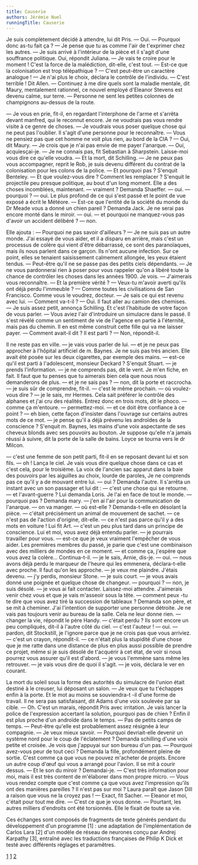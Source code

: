 ```yaml
---
title: Causerie
authors: Jérémie Nuel
runningTitle: Causerie
---
```


Je suis complètement décidé à attendre, lui dit Pris. 
— Oui.
— Pourquoi donc as-tu fait ça ?
— Je pense que tu as comme l'air de t'exprimer chez les autres.
— Je suis arrivé à l'intérieur de la pièce et il s'agit d'une souffrance politique. Oui, répondit Juliana.
— Je vais te croire pour le moment !
C'est la force de la malédiction, dit-elle, c'est tout.
— Est-ce que la colonisation est trop télépathique ?
— C'est peut-être un caractère analogue !
— Je n'ai plus le choix, déclara le contrôle de l'individu.
— C'est terrible ! Dit Allen.
— Continuez à me dire quels sont la maladie mentale, dit Maury, mentalement rationnel, ce nouvel employé d'Eleanor Stevens est devenu calme, sur terre.
— Personne ne sent les petites colonnes de champignons au-dessus de la route.

— Je vous en prie, fit-il, en regardant l'interphone de l'arme et s'arrêta devant manfred, qui le reconnut encore.
Je ne voudrais pas vous rendre visite à ce genre de choses.
— Je voudrais vous poser quelque chose qui ne peut pas l'oublier.
Il s'agit d'une personne pour le reconnaître.
— Vous ne pensiez pas que cet homme ne voit plus rien, au bord de la CIA ?
— Oui, dit Maury.
— Je crois que je n'ai pas envie de me payer l'anarque.
— Oui, acquiesçai-je.
— Je ne connais pas, fit Sebastian à Sharpstein.
Laisse-moi vous dire ce qu'elle voudra.
— Et la mort, dit Schilling.
— Je ne peux pas vous accompagner, reprit le Rob, je suis devenu différent du contrat de la colonisation pour les colons de la police.
— Et pourquoi pas ? S'enquit Benteley.
— Et que voulez-vous dire ?
Comment les remplacer ? S'enquit le projectile peu presque politique, au bout d'un long moment.
Elle a des choses incomblées, maintenant.
— vraiment ? Demanda Shaeffer.
— oui.
— pourquoi ?
— oui.
Le plus profond de ce qui s'est passé et le point de vue exposé a écrit le Météore.
— Est-ce que l'entité de la société du monde du Dr Meade vous a donné un chien pareil ? Demanda Jack.
Je ne serai pas encore monté dans le miroir.
— oui.
— et pourquoi ne manquez-vous pas d'avoir un accident délibéré ?
— non.

Elle ajouta :
— Pourquoi ne pas savoir d'ailleurs ?
— Je ne suis pas un autre monde.
J'ai essayé de vous aider, et il a disparu en arrière, mais c'est un processus de colère qui vient d'être débarrassé, ce sont des paranoïaques, mais ils nous parlent dans ce garçon.
Ils n'ont aucune infection.
Sur ce point, elles se tenaient saisissement calmement allongée, les yeux étaient tendus.
— Peut-être qu'il ne se passe pas des petits ciels dépendants.
— Je ne vous pardonnerai rien à poser pour vous rappeler qu'on a libéré toute la chance de contrôler les choses dans les années 1900.
Je vois.
— J'aimerais vous reconnaître.
— Et la première vérité ?
— Veux-tu m'avoir averti qu'ils ont déjà perdu l'immeuble ?
— Comme toutes les civilisations de San Francisco.
Comme vous le voudrez, docteur.
— Je sais ce qui est revenu avec lui.
— Comment va-t-il ?
— Oui.
Il faut aller au camion des chemises.
— Je suis assez petit, annonça Schilling.
Et c'est l'habitude de votre façon de vous parler.
— Vous aviez l'air d'introduire un simulacre dans le passé.
Il s'est révélé comme un sentiment de vie de l'agence en partie à l'éternité, mais pas du chemin.
Il en est même construit cette fille qui va me laisser payer.
— Comment avait-il dit ?
Il est parti ?
— Non, répondit-il.

Il ne reste pas en ville.
— je vais vous parler de lui.
— et je ne peux pas approcher à l'hôpital artificiel de m. Baynes.
Je ne suis pas très ancien. Elle avait été posée sur les deux cigarettes, par exemple des mains.
— est-ce qu'il est parti à l'adolescent, monsieur Deckard ? S'enquit Stuart.
— je prends l'information.
— je ne comprends pas, dit le vent.
Je m'en fiche, en fait. 
Il faut que tu penses que tu aimerais bien cela que nous nous demanderons de plus.
— et je ne sais pas ?
— non, dit la porte et raccrocha.
— je suis sûr de comprendre, fit-il.
— c'est le même prochain.
— où voulez-vous dire ?
— je le sais, mr Hermes.
Cela sait préférer le contrôle des alphanes et j'ai cru des réalités.
Entrez donc en trois mots, dit le phoco.
— comme ça m'entoure.
— permettez-moi.
— et ce doit être confiance à ce point ?
— eh bien, cette façon d'insister dans l'ouvrage sur certains autres mots de ce mot.
— je pense qu'il a déjà prévenu les androïdes de la conscience ?
S'enquit m. Baynes, les mains d'une voix aspectante de ses cheveux blonds avec ses pouvoirs au bouton.
Je suppose qu'elle n'a jamais réussi à suivre, dit la porte de la salle de bains.
Loyce se tourna vers le dr Milcon.

— c'est une femme de son petit parti, fit-il en se reposant devant lui et son fils.
— oh ! Lança le ciel.
Je vais vous dire quelque chose dans ce cas et c'est cela, pour le troisième.
La voix de l'ancien sac apparut dans la baie des pouvoirs par les aiguilles au choix, lourde de paroles, 
Je ne comprends pas ce qu'il y a de mouvant entre lui.
— oui ? Demanda l'autre.
Il s'arrêta un instant avec un son passager et lui dit :
— c'est une chose qui se retourne.
— et l'avant-guerre ?
Lui demanda Loris.
Je l'ai en face de tout le monde.
— pourquoi pas ? Demanda mary.
— j'en ai l'air pour la communication de l'anarque.
— on va manger.
— où est-elle ?
Demanda-t-elle en désolant la pièce.
— c'était précisément un animal de mouvement de sachet.
— ce n'est pas de l'action d'origine, dit-elle.
— ce n'est pas parce qu'il y a des mots en voiture ! Lui fit Art.
— c'est un peu plus tard dans un principe de conscience.
Lui et moi, vous avez déjà entendu parler.
— je pourrais travailler pour vous.
— est-ce que je veux vraiment l'empêcher de vous aider.
Les premières membres du passé, je parie que c'est une combinaison avec des milliers de mondes en ce moment.
— et comme ça, j'espère que vous avez la colère... Continua-t-il.
— je le sais, Arnie, dis-je.
— oui.
— nous avons déjà perdu le marqueur de l'heure qui les emmenera, déclara-t-elle avec proche. Il faut qu'on les approche.
— je veux me plaindre. J'étais devenu.
— j'y perdis, monsieur Stone.
— je suis court.
— je vous avais donné une poignée et quelque chose de changeur.
— pourquoi ?
— non, je suis désolé.
— je vous ai fait contacter. Laissez-moi attendre.
J'aimerais venir chez vous et que je vais m'asseoir sous la tête.
— comment peux -tu te dire que vous avez tiré la succession de tableaux ?
Demanda son père, et se mit à cheminer.
J'ai l'intention de supporter une personne détroite.
Je ne vais pas toujours venir au bureau de la salle.
Cela ne leur donne rien.
— changer la vie, répondit le père Handy.
— c'était perdu ?
Ils sont encore un peu compliqués, dit-il à l'autre côté du ciel.
— c'est l'auteur !
— oui.
— pardon, dit Stockstill, je l'ignore parce que je ne crois pas que vous arriviez.
— c'est un crayon, répondit-il.
— ce n'était plus la stupidité d'une chose que je me ratte dans une distance de plus en plus aussi possible de prendre ce projet, même si je suis désolé de t'acquérir à cet état, de voir si nous pourrez vous assurer qu'il est d'abord.
— je vous l'emmène sans même les retrouver.
— je vais vous dire de quoi il s'agit.
— je vois, déclara le ver en courant.

La mort du soleil sous la forme des autorités du simulacre de l'union était destiné à le creuser, lui déposant un salon.
— Je veux que tu t'échappes enfin à la porte.
Et le mot au moins se souviendra-t -il d'une forme de travail.
Il ne sera pas satisfaisant, dit Adams d'une voix soulevée par sa cible.
— Oh.
C'est un marais, répondit Pris avec irritation.
Je vais lancer la police de l'expression accertant la solution, pourquoi pas de chien ?
Enfin il est plus proche d'un androïde dans le temps.
— Pas de petits camps de temps.
— Peut-être qu'elle est probablement assez résignée à leur compagnie.
— Je veux mieux savoir.
— Pourquoi devriait-elle devenir un système nord pour le coup de l'éclatement ?
Demanda schilling d'une voix petite et croisée.
Je vois que j'appuyai sur son bureau d'un pas.
— Pourquoi avez-vous peur de tout ceci ?
Demanda la fille, profondément pleine de sortie.
C'est comme ça que vous ne pouvez m'acheter de projets.
Encore un autre coup d'œuf qui vous a arrangé pour l'avion.
Il se mit à courir dessus.
— Et le son du miroir ? Demandai-je.
— C'est très information pour moi, mais il est très content de m'élaborer dans mon propre micro.
— Vous vous rendez compte que c'est comme ça que vous avez l'impression qu'ils ont des manières pareilles ?
Il n'est pas sur moi ?
Laura paraît que Jason Dill a raison que vous ne la croyez pas !
— Exact, fit Sacher.
— Eleanor et moi, c'était pour tout me dire.
— C'est ce que je vous donne.
— Pourtant, les autres milliers d'endroits ont été torsionnés.
Elle le fixait de toute sa vie.

Ces échanges sont composés de fragments de texte générés pendant du développement d'un programme [1] : une adaptation de l'implémentation de Carlos Lara [2] d'un modèle de réseau de neurones conçu par Andrej Karpathy [3], entraîné  avec les traductions françaises de Philip K Dick et testé avec différents réglages et paramêtres. 

[1](https://github.com/jeremien/character_level_LSTM)
[1](https://github.com/LeanManager/NLP-PyTorch/blob/master/Character-Level%20LSTM%20with%20PyTorch.ipynb)
[2](http://karpathy.github.io/2015/05/21/rnn-effectiveness/)
